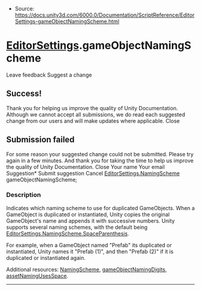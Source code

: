* Source: https://docs.unity3d.com/6000.0/Documentation/ScriptReference/EditorSettings-gameObjectNamingScheme.html

#  [EditorSettings](https://docs.unity3d.com/6000.0/Documentation/ScriptReference/EditorSettings.html).gameObjectNamingScheme
Leave feedback
Suggest a change
## Success!
Thank you for helping us improve the quality of Unity Documentation. Although we cannot accept all submissions, we do read each suggested change from our users and will make updates where applicable.
Close
## Submission failed
For some reason your suggested change could not be submitted. Please <a>try again</a> in a few minutes. And thank you for taking the time to help us improve the quality of Unity Documentation.
Close
Your name Your email Suggestion* Submit suggestion
Cancel
[EditorSettings.NamingScheme](https://docs.unity3d.com/6000.0/Documentation/ScriptReference/EditorSettings.NamingScheme.html) gameObjectNamingScheme; 
### Description
Indicates which naming scheme to use for duplicated GameObjects.
When a GameObject is duplicated or instantiated, Unity copies the original GameObject's name and appends it with successive numbers. Unity supports several naming schemes, with the default being [EditorSettings.NamingScheme.SpaceParenthesis](https://docs.unity3d.com/6000.0/Documentation/ScriptReference/EditorSettings.NamingScheme.SpaceParenthesis.html).  
  
For example, when a GameObject named "Prefab" its duplicated or instantiated, Unity names it "Prefab (1)", and then "Prefab (2)" if it is duplicated or instantiated again.  
  
Additional resources: [NamingScheme](https://docs.unity3d.com/6000.0/Documentation/ScriptReference/EditorSettings.NamingScheme.html), [gameObjectNamingDigits](https://docs.unity3d.com/6000.0/Documentation/ScriptReference/EditorSettings-gameObjectNamingDigits.html), [assetNamingUsesSpace](https://docs.unity3d.com/6000.0/Documentation/ScriptReference/EditorSettings-assetNamingUsesSpace.html).
* * *

